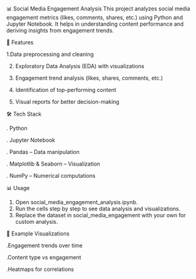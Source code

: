 📊 Social Media Engagement Analysis
This project analyzes social media engagement metrics (likes, comments, shares, etc.) using Python and Jupyter Notebook.
It helps in understanding content performance and deriving insights from engagement trends.

🚀 Features

1.Data preprocessing and cleaning

2. Exploratory Data Analysis (EDA) with visualizations
   
3. Engagement trend analysis (likes, shares, comments, etc.)

4. Identification of top-performing content
    
5. Visual reports for better decision-making

🛠️ Tech Stack

. Python

. Jupyter Notebook

. Pandas – Data manipulation

. Matplotlib & Seaborn – Visualization

. NumPy – Numerical computations

📊 Usage

1. Open social_media_engagement_analysis.ipynb.
2. Run the cells step by step to see data analysis and visualizations.
3. Replace the dataset in social_media_engagement with your own for custom analysis.

📌 Example Visualizations

.Engagement trends over time

.Content type vs engagement

.Heatmaps for correlations
